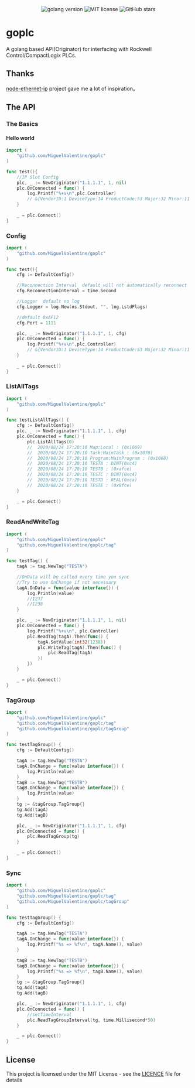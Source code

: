 <div align="center">
    <img src="https://img.shields.io/github/go-mod/go-version/MiguelValentine/goplc?style=flat-square" alt="golang version">
    <img src="https://img.shields.io/github/license/MiguelValentine/goplc?style=flat-square" alt="MIT license"/>
    <img src="https://img.shields.io/github/stars/MiguelValentine/goplc.svg?&amp;style=social&amp;logo=github&amp;label=Stars" alt="GitHub stars">
</div>

# goplc

A golang based API(Originator) for interfacing with Rockwell Control/CompactLogix PLCs.

## Thanks

<a href="https://github.com/cmseaton42/node-ethernet-ip">node-ethernet-ip</a> project gave me a lot of inspiration。

## The API

### The Basics

#### Hello world

```go
import (
    "github.com/MiguelValentine/goplc"
)

func test(){
    //IP Slot Config
	plc, _ := NewOriginator("1.1.1.1", 1, nil)
	plc.OnConnected = func() {
		log.Printf("%+v\n",plc.Controller)
        // &{VendorID:1 DeviceType:14 ProductCode:53 Major:32 Minor:11 Status:12400 SerialNumber:1881423856 Version:32.11 Name:Emulator R32.11}
	}
    
    _ = plc.Connect()
}
```

### Config

```go
import (
    "github.com/MiguelValentine/goplc"
)

func test(){
    cfg := DefaultConfig()

    //Reconnection Interval  default will not automatically reconnect
    cfg.ReconnectionInterval = time.Second

    //Logger  default no log
    cfg.Logger = log.New(os.Stdout, "", log.LstdFlags)

    //default 0xAF12
    cfg.Port = 1111

	plc, _ := NewOriginator("1.1.1.1", 1, cfg)
	plc.OnConnected = func() {
		log.Printf("%+v\n",plc.Controller)
        // &{VendorID:1 DeviceType:14 ProductCode:53 Major:32 Minor:11 Status:12400 SerialNumber:1881423856 Version:32.11 Name:Emulator R32.11}
	}
    
    _ = plc.Connect()
}
```

### ListAllTags

```go
import (
    "github.com/MiguelValentine/goplc"
)

func testListAllTags() {
	cfg := DefaultConfig()
	plc, _ := NewOriginator("1.1.1.1", 1, cfg)
	plc.OnConnected = func() {
		plc.ListAllTags(0)
        //  2020/08/24 17:20:10 Map:Local : (0x1069)
        //  2020/08/24 17:20:10 Task:MainTask : (0x1070)
        //  2020/08/24 17:20:10 Program:MainProgram : (0x1068)
        //  2020/08/24 17:20:10 TESTA : DINT(0xc4)
        //  2020/08/24 17:20:10 TESTB : (0xafce)
        //  2020/08/24 17:20:10 TESTC : DINT(0xc4)
        //  2020/08/24 17:20:10 TESTD : REAL(0xca)
        //  2020/08/24 17:20:10 TESTE : (0x8fce)
	}

	_ = plc.Connect()
}
```

### ReadAndWriteTag

```go
import (
    "github.com/MiguelValentine/goplc"
    "github.com/MiguelValentine/goplc/tag"
)

func testTag() {
	tagA := tag.NewTag("TESTA")

    //OnData will be called every time you sync
    //Try to use OnChange if not necessary
	tagA.OnData = func(value interface{}) {
		log.Println(value)
        //1237
        //1238
	}

	plc, _ := NewOriginator("1.1.1.1", 1, nil)
	plc.OnConnected = func() {
		log.Printf("%+v\n", plc.Controller)
		plc.ReadTag(tagA).Then(func() {
			tagA.SetValue(int32(1238))
			plc.WriteTag(tagA).Then(func() {
				plc.ReadTag(tagA)
			})
		})
	}

	_ = plc.Connect()
}
```

### TagGroup

```go
import (
    "github.com/MiguelValentine/goplc"
    "github.com/MiguelValentine/goplc/tag"
	"github.com/MiguelValentine/goplc/tagGroup"
)

func testTagGroup() {
	cfg := DefaultConfig()

	tagA := tag.NewTag("TESTA")
	tagA.OnChange = func(value interface{}) {
		log.Println(value)
	}
	tagB := tag.NewTag("TESTB")
	tagB.OnChange = func(value interface{}) {
		log.Println(value)
	}
	tg := &tagGroup.TagGroup{}
	tg.Add(tagA)
	tg.Add(tagB)

	plc, _ := NewOriginator("1.1.1.1", 1, cfg)
	plc.OnConnected = func() {
		plc.ReadTagGroup(tg)
	}

	_ = plc.Connect()
}
```

### Sync

```go
import (
    "github.com/MiguelValentine/goplc"
    "github.com/MiguelValentine/goplc/tag"
	"github.com/MiguelValentine/goplc/tagGroup"
)

func testTagGroup() {
	cfg := DefaultConfig()

	tagA := tag.NewTag("TESTA")
	tagA.OnChange = func(value interface{}) {
		log.Printf("%s => %f\n", tagA.Name(), value)
	}

	tagB := tag.NewTag("TESTB")
	tagB.OnChange = func(value interface{}) {
		log.Printf("%s => %f\n", tagB.Name(), value)
	}
	tg := &tagGroup.TagGroup{}
	tg.Add(tagA)
	tg.Add(tagB)

	plc, _ := NewOriginator("1.1.1.1", 1, cfg)
	plc.OnConnected = func() {
        //setTimeInterval
		plc.ReadTagGroupInterval(tg, time.Millisecond*50)
	}

	_ = plc.Connect()
}
```


## License

This project is licensed under the MIT License - see the [LICENCE](https://github.com/MiguelValentine/goplc/blob/master/LICENSE) file for details
